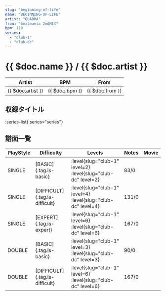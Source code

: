 ```yaml
---
slug: "beginning-of-life"
name: "BEGINNING-OF-LIFE"
artist: "QUADRA"
from: "beatmania 2ndMIX"
bpm: 110
series:
  - "club-1"
  - "club-dc"
---
```


# {{ $doc.name }} / {{ $doc.artist }}

|Artist|BPM|From|
|------|---|----|
|{{ $doc.artist }}|{{ $doc.bpm }}|{{ $doc.from }}|

## 収録タイトル

:series-list{:series="series"}

## 譜面一覧

|PlayStyle|Difficulty|Levels|Notes|Movie|
|---------|----------|------|-----|-----|
|SINGLE|[BASIC]{.tag.is-basic}|:level{slug="club-1" level=2} :level{slug="club-dc" level=2}|83/0||
|SINGLE|[DIFFICULT]{.tag.is-difficult}|:level{slug="club-1" level=4} :level{slug="club-dc" level=4}|131/0||
|SINGLE|[EXPERT]{.tag.is-expert}|:level{slug="club-1" level=6} :level{slug="club-dc" level=6}|167/0||
|DOUBLE|[BASIC]{.tag.is-basic}|:level{slug="club-1" level=3} :level{slug="club-dc" level=3}|90/0||
|DOUBLE|[DIFFICULT]{.tag.is-difficult}|:level{slug="club-1" level=6} :level{slug="club-dc" level=6}|167/0||
